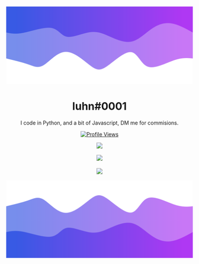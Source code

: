 ![Header](./header.png)

<h1 align="center">luhn#0001</h1>
<p align="center">I code in Python, and a bit of Javascript, DM me for commisions.</p>
<a href="https://github.com/7gh">
  <p align="center">
    <img src="https://komarev.com/ghpvc/?username=7gh" alt="Profile Views">
  </p>
</a>

<p align="center">
  <img src="https://github-readme-stats.vercel.app/api/?username=7gh&title_color=4F8CC9&text_color=9f9f9f&show_icons=true&bg_color=00000000&hide_border=true&icon_color=4F8CC9&hide_title=true&count_private=true" />
</p>

<p align="center">
  <img src="GET FROM https://discord.c99.nl" />
  <br />
  <br />
  <img src="https://github-profile-trophy.vercel.app/?username=7gh&theme=nord&margin-w=15&margin-h=1&column=6" />
</p>

![Footer](./footer.png)

